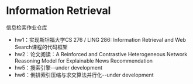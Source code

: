# Information Retrieval
信息检索作业仓库  

- hw1：实现斯坦福大学CS 276 / LING 286: Information Retrieval and Web Search课程的代码框架
- hw2：论文阅读：A Reinforced and Contrastive Heterogeneous Network Reasoning Model for Explainable News Recommendation
- hw5：搜索引擎--under development
- hw6：倒排索引压缩与求交算法并行化--under development
